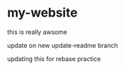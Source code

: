 # my-website
this is really awsome

update on new update-readme branch

updating this for rebase practice
